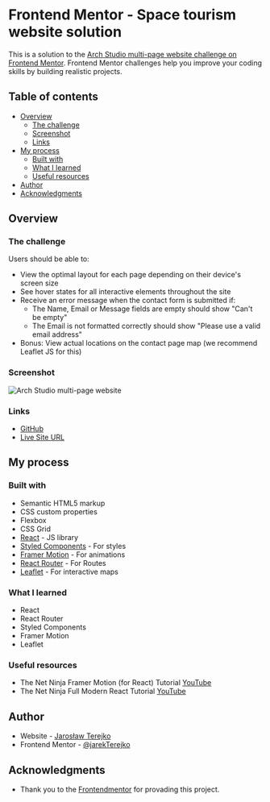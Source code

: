 # Frontend Mentor - Space tourism website solution

This is a solution to the [Arch Studio multi-page website challenge on Frontend Mentor](https://www.frontendmentor.io/challenges/arch-studio-multipage-website-wNIbOFYR6). Frontend Mentor challenges help you improve your coding skills by building realistic projects.

## Table of contents

- [Overview](#overview)
  - [The challenge](#the-challenge)
  - [Screenshot](#screenshot)
  - [Links](#links)
- [My process](#my-process)
  - [Built with](#built-with)
  - [What I learned](#what-i-learned)
  - [Useful resources](#useful-resources)
- [Author](#author)
- [Acknowledgments](#acknowledgments)

## Overview

### The challenge

Users should be able to:

- View the optimal layout for each page depending on their device's screen size
- See hover states for all interactive elements throughout the site
- Receive an error message when the contact form is submitted if:
  - The Name, Email or Message fields are empty should show "Can't be empty"
  - The Email is not formatted correctly should show "Please use a valid email address"
- Bonus: View actual locations on the contact page map (we recommend Leaflet JS for this)

### Screenshot

![Arch Studio multi-page website](https://terejkodev.netlify.app/static/media/image-arch-hero.5a0dcb62c7286b4f0831.jpg)

### Links

- [GitHub](https://github.com/jarekTerejko/arch-studio-multi-page-website)
- [Live Site URL](https://arch-studio-terejko.netlify.app)

## My process

### Built with

- Semantic HTML5 markup
- CSS custom properties
- Flexbox
- CSS Grid
- [React](https://reactjs.org/) - JS library
- [Styled Components](https://styled-components.com/) - For styles
- [Framer Motion](https://www.framer.com/motion/) - For animations
- [React Router](https://reactrouter.com/) - For Routes
- [Leaflet](https://leafletjs.com/) - For interactive maps

### What I learned

- React
- React Router
- Styled Components
- Framer Motion
- Leaflet

### Useful resources

- The Net Ninja Framer Motion (for React) Tutorial [YouTube](https://www.youtube.com/playlist?list=PL4cUxeGkcC9iHDnQfTHEVVceOEBsOf07i)
- The Net Ninja Full Modern React Tutorial [YouTube](https://www.youtube.com/playlist?list=PL4cUxeGkcC9gZD-Tvwfod2gaISzfRiP9d)

## Author

- Website - [Jarosław Terejko](https://terejkodev.netlify.app)
- Frontend Mentor - [@jarekTerejko](https://www.frontendmentor.io/profile/jarekTerejko)

## Acknowledgments

- Thank you to the [Frontendmentor](https://www.frontendmentor.io/home) for provading this project.
